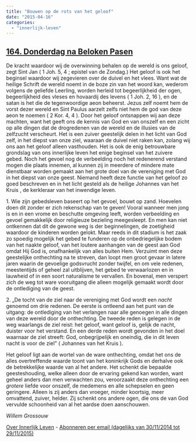 ```yaml
---
title: "Bouwen op de rots van het geloof"
date: "2015-04-16"
categories: 
  - "innerlijk-leven"
---
```


## [164\. Donderdag na Beloken Pasen](http://ift.tt/1FMmzd8)

De kracht waardoor wij de overwinning behalen op de wereld is ons geloof, zegt Sint Jan ( 1 Joh. 5, 4 ; epistel van de Zondag.) Het geloof is ook het beginsel waardoor wij zegevieren over de duivel en het vlees. Want wat de heilige Schrift de wereld noemt in de boze zin van het woord kan, wederom volgens de geliefde Leerling, worden herleid tot begeerlijkheid der ogen, begeerlijkheid des vleses en hovaardij des levens ( 1 Joh. 2, 16 ), en de satan is het die de tegenwoordige aeon beheerst. Jezus zelf noemt hem de vorst dezer wereld en Sint Paulus aarzelt zelfs niet hem de god van deze aeon te noemen ( 2 Kor. 4, 4 ). Door het geloof ontsnappen wij aan deze machten, want het geeft ons de kennis van God en van onszelf en een zicht op alle dingen dat de drogredenen van de wereld en de illusies van de zelfzucht verscheurt. Het is een zuiver geestelijk delen in het licht van God zelf, in het diepst van onze ziel, waaraan de duivel niet raken kan, zolang wij ons aan het geloof alleen vasthouden. Het is ook de enig betrouwbare grondslag van ons innerlijke leven het enige beginsel van het zuivere gebed. Noch het gevoel nog de verbeelding noch het redenerend verstand mogen die plaats innemen, al kunnen zij in meerdere of mindere mate dienstbaar worden gemaakt aan het grote doel van de vereniging met God in het diepst van onze geest. Niemand heeft deze functie van het geloof zo goed beschreven en in het licht gesteld als de heilige Johannes van het Kruis , de kerkleraar van het inwendige leven.

1\. Wie zijn gebedsleven baseert op het gevoel, bouwt op zand. Hoevelen doen dit zonder er zich rekenschap van te geven! Vooral wanneer men jong is en in een vrome en beschutte omgeving leeft, worden verbeelding en gevoel gemakkelijk door religieuze bezieling meegesleept. En men kan niet ontkennen dat dit de gewone weg is der beginnelingen, de zoetigheid waardoor de kinderen worden gelokt. Maar reeds in dit stadium is het zaak zo spoedig mogelijk het gebed te funderen op de onbedriegelijke bodem van het naakte geloof, van het loutere aanhangen van de geest aan God omdat Hij God is, onafhankelijk van alles buiten Hem. Verzuimt men deze geestelijke onthechting na te streven, dan loopt men groot gevaar in latere jaren waarin de gevoelige godsvrucht zonder twijfel, en om vele redenen, meestentijds of geheel zal uitblijven, het gebed te verwaarlozen en in lauwheid of in een soort naturalisme te vervallen. En bovenal, men verspert zich de weg tot ware vooruitgang die alleen mogelijk gemaakt wordt door de ontlediging van de geest.

2\. „De tocht van de ziel naar de vereniging met God wordt een _nacht_ genoemd om drie redenen. De eerste is ontleend aan het punt van de uitgang: de ontlediging van het verlangen naar alle genoegen in alle dingen van deze wereld door de onthechting. De tweede reden is gelegen in de weg waarlangs de ziel reist: het geloof, want geloof is, gelijk de nacht, duister voor het verstand. En een derde reden wordt gevonden in het doel waarnaar de ziel streeft: God, onbegrijpelijk en oneindig, die in dit leven nacht is voor de ziel” ( Johannes van het Kruis ).

Het geloof ligt aan de wortel van de ware onthechting, omdat het ons de alles overtreffende waarde toont van het koninkrijk Gods en derhalve ook de betrekkelijke waarde van al het andere. Het schenkt die bepaalde geesteshouding, welke alleen door de ervaring gekend kan worden, want geheel anders dan men verwachten zou, veroorzaakt deze onthechting een _grotere_ liefde voor onszelf, de medemens en alle schepselen en geen geringere. Alleen is zij anders dan vroeger, minder koortsig, meer omvattend, zuiver, helder. Zij schenkt ons andere ogen, die ons de van God vervulde schoonheid van al het aardse doen aanschouwen.

_Willem Grossouw_

[Over Innerlijk Leven](http://ift.tt/1y6X5mY) - [Abonneren per email (dagelijks van 30/11/2014 tot 29/11/2015)](http://eepurl.com/9P3DT)

